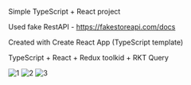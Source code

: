 Simple TypeScript + React project

Used fake RestAPI - https://fakestoreapi.com/docs

Created with Create React App (TypeScript template)

TypeScript + React + Redux toolkid + RKT Query

![1](https://github.com/dkDevHub/Typescript-React/assets/112325695/7669dfb2-5b91-4b80-a7cf-9e338daaf50f)
![2](https://github.com/dkDevHub/Typescript-React/assets/112325695/166db21c-d422-4629-8a1e-03ee863f61f7)
![3](https://github.com/dkDevHub/Typescript-React/assets/112325695/9758a912-0ba7-4563-8a4a-951daa497b21)

